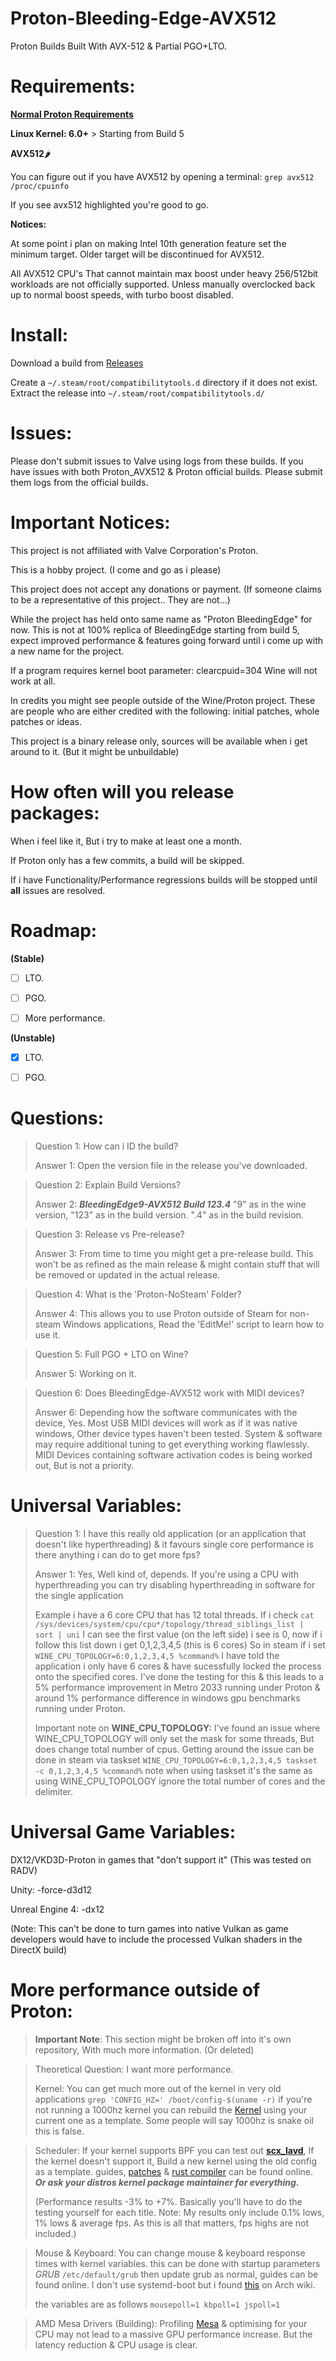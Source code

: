 # Proton-Bleeding-Edge-AVX512
Proton Builds Built With AVX-512 &amp; Partial PGO+LTO.


# Requirements:
<a href="https://github.com/ValveSoftware/Proton/wiki/Requirements"> **Normal Proton Requirements**</a>

**Linux Kernel: 6.0+** > Starting from Build 5

**AVX512**🌶️

You can figure out if you have AVX512 by opening a terminal:   `grep avx512 /proc/cpuinfo`

If you see avx512 highlighted you're good to go.

**Notices:**

At some point i plan on making Intel 10th generation feature set the minimum target. Older target will be discontinued for AVX512.

All AVX512 CPU's That cannot maintain max boost under heavy 256/512bit workloads are not officially supported. Unless manually overclocked back up to normal boost speeds, with turbo boost disabled.

# Install:

Download a build from <a href="https://github.com/UbuntuGaming/Proton-Bleeding-Edge-AVX512/releases"> Releases</a>

Create a `~/.steam/root/compatibilitytools.d` directory if it does not exist.
Extract the release into `~/.steam/root/compatibilitytools.d/`

# Issues:
Please don't submit issues to Valve using logs from these builds. If you have issues with both Proton_AVX512 & Proton official builds. Please submit them logs from the official builds.

# Important Notices:

This project is not affiliated with Valve Corporation's Proton.

This is a hobby project. (I come and go as i please)

This project does not accept any donations or payment. (If someone claims to be a representative of this project.. They are not...)

While the project has held onto same name as "Proton BleedingEdge" for now. This is not at 100% replica of BleedingEdge starting from build 5, expect improved performance & features going forward until i come up with a new name for the project.

If a program requires kernel boot parameter: clearcpuid=304 Wine will not work at all.

In credits you might see people outside of the Wine/Proton project. These are people who are either credited with the following: initial patches, whole patches or ideas.

This project is a binary release only, sources will be available when i get around to it. (But it might be unbuildable)

# How often will you release packages:
When i feel like it, But i try to make at least one a month.

If Proton only has a few commits, a build will be skipped.

If i have Functionality/Performance regressions builds will be stopped until **all** issues are resolved.

# Roadmap:

**(Stable)**

- [ ] LTO.

- [ ] PGO.

- [ ] More performance.

**(Unstable)**

- [X] LTO.

- [ ] PGO.

# Questions:

>Question 1: How can i ID the build?
>
>Answer 1: Open the version file in the release you've downloaded.

>Question 2: Explain Build Versions?
>
>Answer 2: ***BleedingEdge9-AVX512 Build 123.4*** "9" as in the wine version, "123" as in the build version. ".4" as in the build revision.

>Question 3: Release vs Pre-release?
>
>Answer 3: From time to time you might get a pre-release build. This won't be as refined as the main release & might contain stuff that will be removed or updated in the actual release.

>Question 4: What is the 'Proton-NoSteam' Folder?
>
>Answer 4: This allows you to use Proton outside of Steam for non-steam Windows applications, Read the 'EditMe!' script to learn how to use it.

>Question 5: Full PGO + LTO on Wine?
>
>Answer 5: Working on it.

>Question 6: Does BleedingEdge-AVX512 work with MIDI devices?
>
>Answer 6: Depending how the software communicates with the device, Yes. Most USB MIDI devices will work as if it was native windows, Other device types haven't been tested. System & software may require additional tuning to get everything working flawlessly. MIDI Devices containing software activation codes is being worked out, But is not a priority.

# Universal Variables:

>Question 1: I have this really old application (or an application that doesn't like hyperthreading) & it favours single core performance is there anything i can do to get more fps?
>
>Answer 1: Yes, Well kind of, depends. If you're using a CPU with hyperthreading you can try disabling hyperthreading in software for the single application
>
>Example i have a 6 core CPU that has 12 total threads. If i check `cat /sys/devices/system/cpu/cpu*/topology/thread_siblings_list | sort | uni` I can see the first value (on the left side) i see is 0, now if i follow this list down i get 0,1,2,3,4,5 (this is 6 cores) So in steam if i set `WINE_CPU_TOPOLOGY=6:0,1,2,3,4,5 %command%` I have told the application i only have 6 cores & have sucessfully locked the process onto the specified cores.
> I've done the testing for this & this leads to a 5% performance improvement in Metro 2033 running under Proton & around 1% performance difference in windows gpu benchmarks running under Proton.
>
>Important note on **WINE_CPU_TOPOLOGY:** I've found an issue where WINE_CPU_TOPOLOGY will only set the mask for some threads, But does change total number of cpus. Getting around the issue can be done in steam via taskset `WINE_CPU_TOPOLOGY=6:0,1,2,3,4,5 taskset -c 0,1,2,3,4,5 %command%` note when using taskset it's the same as using WINE_CPU_TOPOLOGY ignore the total number of cores and the delimiter. 

# Universal Game Variables:
 DX12/VKD3D-Proton in games that "don't support it" (This was tested on RADV)

Unity: -force-d3d12

Unreal Engine 4: -dx12

(Note: This can't be done to turn games into native Vulkan as game developers would have to include the processed Vulkan shaders in the DirectX build)

# More performance outside of Proton:
> **Important Note**: This section might be broken off into it's own repository, With much more information. (Or deleted)

>Theoretical Question: I want more performance.
>
>
>Kernel:
>You can get much more out of the kernel in very old applications
> `grep 'CONFIG_HZ=' /boot/config-$(uname -r)`
>if you're not running a 1000hz kernel you can rebuild the <a href="https://www.kernel.org/"> Kernel</a> using your current one as a template. Some people will say 1000hz is snake oil this is false.

> Scheduler:
> If your kernel supports BPF you can test out <a href="https://docs.rs/crate/scx_lavd/latest"> **__scx_lavd__**</a>, If the kernel doesn't support it, Build a new kernel using the old config as a template. guides, <a href="https://github.com/sched-ext/scx-kernel-releases/releases"> patches</a> & <a href="https://www.rust-lang.org/tools/install"> rust compiler</a> can be found online. **_Or ask your distros kernel package maintainer for everything._**
>
> (Performance results -3% to +7%. Basically you'll have to do the testing yourself for each title. Note: My results only include 0.1% lows, 1% lows & average fps. As this is all that matters, fps highs are not included.)

>Mouse & Keyboard:
> You can change mouse & keyboard response times with kernel variables. this can be done with startup parameters *GRUB* `/etc/default/grub` then update grub as normal, guides can be found online. I don't use systemd-boot but i found <a href="https://wiki.archlinux.org/title/Kernel_parameters"> this</a> on Arch wiki.
>
> the variables are as follows `mousepoll=1 kbpoll=1 jspoll=1`

> AMD Mesa Drivers (Building):
>Profiling <a href="https://gitlab.freedesktop.org/mesa/mesa"> Mesa</a> & optimising for your CPU may not lead to a massive GPU performance increase. But the latency reduction & CPU usage is clear.

